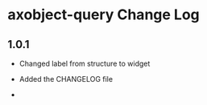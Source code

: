 # axobject-query Change Log

## 1.0.1

- Changed label from structure to widget
- Added the CHANGELOG file

- 
